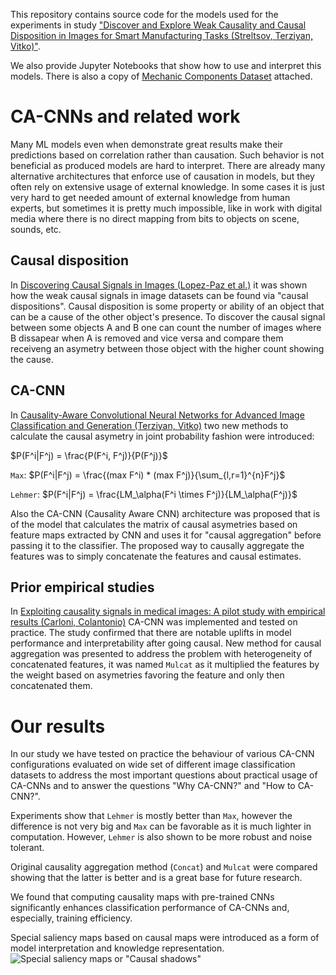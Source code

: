 This repository contains source code for the models used for the experiments in study ["Discover and Explore Weak Causality and Causal Disposition in Images for Smart Manufacturing Tasks (Streltsov, Terziyan, Vitko)"](https://doi.org/10.1016/j.procs.2025.01.082).


We also provide Jupyter Notebooks that show how to use and interpret this models. There is also a copy of [Mechanic Components Dataset](https://www.kaggle.com/datasets/satishpaladi11/mechanic-component-images-normal-defected) attached.

# CA-CNNs and related work
Many ML models even when demonstrate great results make their predictions based on correlation rather than causation. Such behavior is not beneficial as produced models are hard to interpret. 
There are already many alternative architectures that enforce use of causation in models, but they often rely on extensive usage of external knowledge. In some cases it is just very hard to get needed amount of external knowledge from human experts,
but sometimes it is pretty much impossible, like in work with digital media where there is no direct mapping from bits to objects on scene, sounds, etc.

## Causal disposition
In [Discovering Causal Signals in Images (Lopez-Paz et al.)](https://arxiv.org/abs/1605.08179) it was shown how the weak causal signals in image datasets can be found via "causal dispositions". Causal disposition is some property or ability of an object
that can be a cause of the other object's presence. To discover the causal signal between some objects A and B one can count the number of images where B dissapear when A is removed and vice versa and compare them receiveng an asymetry between those object with
the higher count showing the cause.

## CA-CNN
In [Causality-Aware Convolutional Neural Networks for Advanced Image Classification and Generation (Terziyan, Vitko)](https://www.sciencedirect.com/science/article/pii/S1877050922023237) two new methods to calculate the causal asymetry in joint probability fashion 
were introduced:

$P(F^i|F^j) = \frac{P(F^i, F^j)}{P(F^j)}$  

`Max`: $P(F^i|F^j) = \frac{(max F^i) * (max F^j)}{\sum_{l,r=1}^{n}F^j}$ 

`Lehmer`: $P(F^i|F^j) = \frac{LM_\alpha(F^i \times F^j)}{LM_\alpha(F^j)}$  

Also the CA-CNN (Causality Aware CNN) architecture was proposed that is of the model that calculates the matrix of causal asymetries based on feature maps extracted by CNN and uses it for "causal aggregation" before passing it to the classifier.
The proposed way to causally aggregate the features was to simply concatenate the features and causal estimates.


## Prior empirical studies
In [Exploiting causality signals in medical images: A pilot study with empirical results (Carloni, Colantonio)](https://www.sciencedirect.com/science/article/pii/S0957417424002987) CA-CNN was implemented and tested on practice. The study confirmed that there are 
notable uplifts in model performance and interpretability after going causal. New method for causal aggregation was presented to address the problem with heterogeneity of concatenated features, it was named `Mulcat` as it multiplied the features by the weight
based on asymetries favoring the feature and only then concatenated them.

# Our results
In our study we have tested on practice the behaviour of various CA-CNN configurations evaluated on wide set of different image classification datasets to address the most important questions about practical usage of CA-CNNs and to answer the questions "Why CA-CNN?"
and "How to CA-CNN?". 

Experiments show that `Lehmer` is mostly better than `Max`, however the difference is not very big and `Max` can be favorable as it is much lighter in computation. However, `Lehmer` is also shown to be more robust and noise tolerant. 

Original causality aggregation method (`Concat`) and `Mulcat` were compared showing that the latter is better and is a great base for future research.

We found that computing causality maps with pre-trained CNNs significantly enhances classification performance of CA-CNNs and, especially, training efficiency.

Special saliency maps based on causal maps were introduced as a form of model interpretation and knowledge representation.
![Special saliency maps or "Causal shadows"](https://i.imgur.com/yybyOJ8.png)
